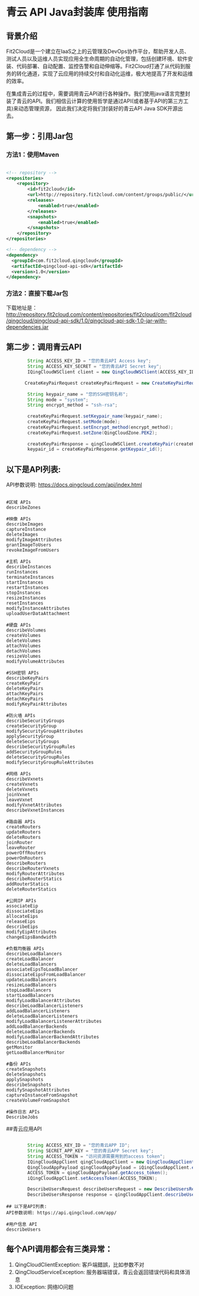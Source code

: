 # 青云 API Java封装库 使用指南

## 背景介绍
Fit2Cloud是一个建立在IaaS之上的云管理及DevOps协作平台，帮助开发人员、测试人员以及运维人员实现应用全生命周期的自动化管理，包括创建环境、软件安装、代码部署、自动配置、监控告警和自动伸缩等。Fit2Cloud打通了从代码到服务的转化通道，实现了云应用的持续交付和自动化运维，极大地提高了开发和运维的效率。

在集成青云的过程中，需要调用青云API进行各种操作。我们使用java语言完整封装了青云的API。我们相信云计算的使用哲学是通过API(或者基于API的第三方工具)来动态管理资源，
因此我们决定将我们封装好的青云API Java SDK开源出去。

## 第一步：引用Jar包

### 方法1：使用Maven

```xml

<!-- repository -->
<repositories>
	<repository>
		<id>fit2cloud</id>
		<url>http://repository.fit2cloud.com/content/groups/public/</url>
		<releases>
			<enabled>true</enabled>
		</releases>
		<snapshots>
			<enabled>true</enabled>
		</snapshots>
	</repository>  
</repositories>

<!-- dependency -->
<dependency>
  <groupId>com.fit2cloud.qingcloud</groupId>
  <artifactId>qingcloud-api-sdk</artifactId>
  <version>1.0</version>
</dependency>
```

### 方法2：直接下载Jar包

下载地址是：
http://repository.fit2cloud.com/content/repositories/fit2cloud/com/fit2cloud/qingcloud/qingcloud-api-sdk/1.0/qingcloud-api-sdk-1.0-jar-with-dependencies.jar

## 第二步：调用青云API

```java
 		String ACCESS_KEY_ID = "您的青云API Access key";
    	String ACCESS_KEY_SECRET = "您的青云API Secret key";
        IQingCloudWSClient client = new QingCloudWSClient(ACCESS_KEY_ID, ACCESS_KEY_SECRET);
        
       CreateKeyPairRequest createKeyPairRequest = new CreateKeyPairRequest();
		
		String keypair_name = "您的SSH密钥名称";
		String mode = "system";
		String encrypt_method = "ssh-rsa";
		
		createKeyPairRequest.setKeypair_name(keypair_name);
		createKeyPairRequest.setMode(mode);
		createKeyPairRequest.setEncrypt_method(encrypt_method);
		createKeyPairRequest.setZone(QingCloudZone.PEK2);
		
		createKeyPairResponse = qingCloudWSClient.createKeyPair(createKeyPairRequest);
		keypair_id = createKeyPairResponse.getKeypair_id();		
```

## 以下是API列表:
API参数说明: https://docs.qingcloud.com/api/index.html

```

#区域 APIs
describeZones

#映像 APIs
describeImages
captureInstance
deleteImages
modifyImageAttributes
grantImageToUsers
revokeImageFromUsers

#主机 APIs
describeInstances
runInstances
terminateInstances
startInstances
restartInstances
stopInstances
resizeInstances
resetInstances
modifyInstanceAttributes
uploadUserDataAttachment

#硬盘 APIs
describeVolumes
createVolumes
deleteVolumes
attachVolumes
detachVolumes
resizeVolumes
modifyVolumeAttributes

#SSH密钥 APIs
describeKeyPairs
createKeyPair
deleteKeyPairs
attachKeyPairs
detachKeyPairs
modifyKeyPairAttributes

#防火墙 APIs
describeSecurityGroups
createSecurityGroup
modifySecurityGroupAttributes
applySecurityGroup
deleteSecurityGroups
describeSecurityGroupRules
addSecurityGroupRules
deleteSecurityGroupRules
modifySecurityGroupRuleAttributes

#网络 APIs
describeVxnets
createVxnets
deleteVxnets
joinVxnet
leaveVxnet
modifyVxnetAttributes
describeVxnetInstances

#路由器 APIs
createRouters
updateRouters
deleteRouters
joinRouter
leaveRouter
powerOffRouters
powerOnRouters
describeRouters
describeRouterVxnets
modifyRouterAttributes
describeRouterStatics
addRouterStatics
deleteRouterStatics

#公网IP APIs
associateEip
dissociateEips
allocateEips
releaseEips
describeEips
modifyEipAttributes
changeEipsBandwidth

#负载均衡器 APIs
describeLoadBalancers
createLoadBalancer
deleteLoadBalancers
associateEipsToLoadBalancer
dissociateEipsFromLoadBalancer
updateLoadBalancers
resizeLoadBalancers
stopLoadBalancers
startLoadBalancers
modifyLoadBalancerAttributes
describeLoadBalancerListeners
addLoadBalancerListeners
deleteLoadBalancerListeners
modifyLoadBalancerListenerAttributes
addLoadBalancerBackends
deleteLoadBalancerBackends
modifyLoadBalancerBackendAttributes
describeLoadBalancerBackends
getMonitor
getLoadBalancerMonitor

#备份 APIs
createSnapshots
deleteSnapshots
applySnapshots
describeSnapshots
modifySnapshotAttributes
captureInstanceFromSnapshot
createVolumeFromSnapshot

#操作日志 APIs
DescribeJobs

```
##青云应用API
```java

        String ACCESS_KEY_ID = "您的青云APP ID";
 		String SECRET_APP_KEY = "您的青云APP Secret key";
    	String ACCESS_TOKEN = "访问资源需要用到的access token";
        IQingCloudAppClient qingCloudAppClient = new QingCloudAppClient(ACCESS_KEY_ID, SECRET_APP_KEY);
		QingCloudAppPayload qingCloudAppPayload = iQingCloudAppClient.extractPayload(pyaload, signature);
        ACCESS_TOKEN = qingCloudAppPayload.getAccess_token();
        iQingCloudAppClient.setAccessToken(ACCESS_TOKEN);

        DescribeUsersRequest describeUsersRequest = new DescribeUsersRequest();
        DescribeUsersResponse response = qingCloudAppClient.describeUsers(describeUsersRequest);
```

```
## 以下是API列表:
API参数说明: https://api.qingcloud.com/app/

#用户信息 API
describeUsers

```
## 每个API调用都会有三类异常：

1. QingCloudClientException: 客戶端錯誤，比如参数不对
2. QingCloudServiceException: 服务器端错误，青云会返回错误代码和具体消息
3. IOException: 网络IO问题


